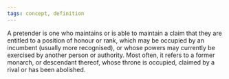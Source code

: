 ```yaml
---
tags: concept, definition
---
```


A pretender is one who maintains or is able to maintain a claim that they are entitled to a position of honour or rank, which may be occupied by an incumbent (usually more recognised), or whose powers may currently be exercised by another person or authority. Most often, it refers to a former monarch, or descendant thereof, whose throne is occupied, claimed by a rival or has been abolished.
